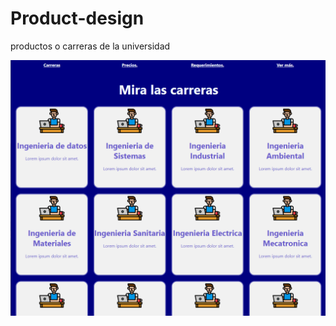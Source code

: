 # Product-design
productos o carreras de la universidad


![](https://github.com/alejandro402/Product-design/blob/main/Product-design/img/capturadelapagina.PNG)

